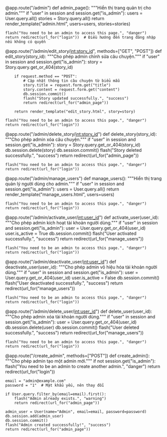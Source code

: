 
@app.route("/admin")
def admin_page():
    """Hiển thị trang quản trị cho admin."""
    if "user" in session and session.get("is_admin"):
        users = User.query.all()
        stories = Story.query.all()
        return render_template("admin.html", users=users, stories=stories)
    
    flash("You need to be an admin to access this page.", "danger")
    return redirect(url_for("login"))  # Điều hướng đến trang đăng nhập nếu không có quyền

@app.route("/admin/edit_story/<int:story_id>", methods=["GET", "POST"])
def edit_story(story_id):
    """Cho phép admin chỉnh sửa câu chuyện."""
    if "user" in session and session.get("is_admin"):
        story = Story.query.get_or_404(story_id)
        
        if request.method == "POST":
            # Cập nhật thông tin câu chuyện từ biểu mẫu
            story.title = request.form.get("title")
            story.content = request.form.get("content")
            db.session.commit()
            flash("Story updated successfully.", "success")
            return redirect(url_for("admin_page"))
        
        return render_template("edit_story.html", story=story)

    flash("You need to be an admin to access this page.", "danger")
    return redirect(url_for("login"))

@app.route("/admin/delete_story/<int:story_id>")
def delete_story(story_id):
    """Cho phép admin xóa câu chuyện."""
    if "user" in session and session.get("is_admin"):
        story = Story.query.get_or_404(story_id)
        db.session.delete(story)
        db.session.commit()
        flash("Story deleted successfully.", "success")
        return redirect(url_for("admin_page"))

    flash("You need to be an admin to access this page.", "danger")
    return redirect(url_for("login"))

@app.route("/admin/manage_users")
def manage_users():
    """Hiển thị trang quản lý người dùng cho admin."""
    if "user" in session and session.get("is_admin"):
        users = User.query.all()
        return render_template("manage_users.html", users=users)

    flash("You need to be an admin to access this page.", "danger")
    return redirect(url_for("login"))

@app.route("/admin/activate_user/<int:user_id>")
def activate_user(user_id):
    """Cho phép admin kích hoạt tài khoản người dùng."""
    if "user" in session and session.get("is_admin"):
        user = User.query.get_or_404(user_id)
        user.is_active = True
        db.session.commit()
        flash("User activated successfully.", "success")
        return redirect(url_for("manage_users"))

    flash("You need to be an admin to access this page.", "danger")
    return redirect(url_for("login"))

@app.route("/admin/deactivate_user/<int:user_id>")
def deactivate_user(user_id):
    """Cho phép admin vô hiệu hóa tài khoản người dùng."""
    if "user" in session and session.get("is_admin"):
        user = User.query.get_or_404(user_id)
        user.is_active = False
        db.session.commit()
        flash("User deactivated successfully.", "success")
        return redirect(url_for("manage_users"))

    flash("You need to be an admin to access this page.", "danger")
    return redirect(url_for("login"))

@app.route("/admin/delete_user/<int:user_id>")
def delete_user(user_id):
    """Cho phép admin xóa tài khoản người dùng."""
    if "user" in session and session.get("is_admin"):
        user = User.query.get_or_404(user_id)
        db.session.delete(user)
        db.session.commit()
        flash("User deleted successfully.", "success")
        return redirect(url_for("manage_users"))

    flash("You need to be an admin to access this page.", "danger")
    return redirect(url_for("login"))

@app.route("/create_admin", methods=["POST"])
def create_admin():
    """Cho phép admin tạo một admin mới."""
    if not session.get("is_admin"):
        flash("You need to be an admin to create another admin.", "danger")
        return redirect(url_for("login"))

    email = "admin@example.com"
    password = "1"  # Mật khẩu yếu, nên thay đổi

    if User.query.filter_by(email=email).first():
        flash("Admin already exists.", "warning")
        return redirect(url_for("admin_page"))

    admin_user = User(name="Admin", email=email, password=password)
    db.session.add(admin_user)
    db.session.commit()
    flash("Admin created successfully!", "success")
    return redirect(url_for("admin_page"))


